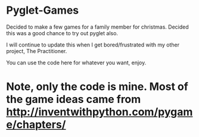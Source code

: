 Pyglet-Games
============

Decided to make a few games for a family member for christmas. Decided this was a good chance to try out pyglet also.

I will continue to update this when I get bored/frustrated with my other project, The Practitioner.

You can use the code here for whatever you want, enjoy.


# Note, only the code is mine. Most of the game ideas came from http://inventwithpython.com/pygame/chapters/
